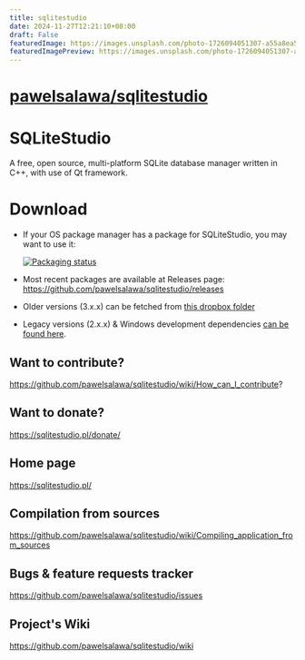 ```yaml
---
title: sqlitestudio
date: 2024-11-27T12:21:10+08:00
draft: False
featuredImage: https://images.unsplash.com/photo-1726094051307-a55a8ea52314?ixid=M3w0NjAwMjJ8MHwxfHJhbmRvbXx8fHx8fHx8fDE3MzI2ODEyMzh8&ixlib=rb-4.0.3
featuredImagePreview: https://images.unsplash.com/photo-1726094051307-a55a8ea52314?ixid=M3w0NjAwMjJ8MHwxfHJhbmRvbXx8fHx8fHx8fDE3MzI2ODEyMzh8&ixlib=rb-4.0.3
---
```


# [pawelsalawa/sqlitestudio](https://github.com/pawelsalawa/sqlitestudio)

# SQLiteStudio
A free, open source, multi-platform SQLite database manager written in C++, with use of Qt framework.

# Download

- If your OS package manager has a package for SQLiteStudio, you may want to use it:

  [![Packaging status](https://repology.org/badge/vertical-allrepos/sqlitestudio.svg?columns=2&exclude_unsupported=true)](https://repology.org/project/sqlitestudio/versions)
- Most recent packages are available at Releases page: https://github.com/pawelsalawa/sqlitestudio/releases
- Older versions (3.x.x) can be fetched from [this dropbox folder](https://www.dropbox.com/sh/ao4nz2qjfsz2yuy/AABwiiss3do7n0wNecuk-uyna?dl=0)
- Legacy versions (2.x.x) & Windows development dependencies [can be found here](https://www.dropbox.com/sh/iyilxtepgswpdlm/AADmYlJ4QRYWn_eo9u4fPn0Aa?dl=0).

## Want to contribute?
https://github.com/pawelsalawa/sqlitestudio/wiki/How_can_I_contribute?


## Want to donate?
https://sqlitestudio.pl/donate/


## Home page
https://sqlitestudio.pl/


## Compilation from sources
https://github.com/pawelsalawa/sqlitestudio/wiki/Compiling_application_from_sources


## Bugs & feature requests tracker
https://github.com/pawelsalawa/sqlitestudio/issues


## Project's Wiki
https://github.com/pawelsalawa/sqlitestudio/wiki
